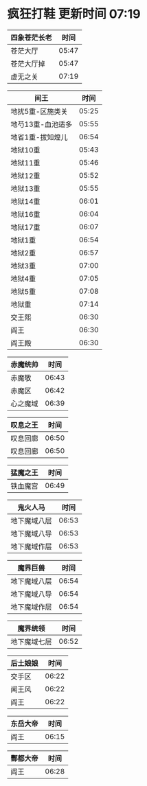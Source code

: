 # 疯狂打鞋 更新时间 07:19

| 四象苍茫长老   | 时间    |
|--------|-------|
| 苍茫大厅 | 05:47 |
| 苍茫大厅掉 | 05:47 |
| 虚无之关 | 07:19 |

| 间王   | 时间    |
|--------|-------|
| 地扰5重-区施类关 | 05:25 |
| 地芍13重-血池适多 | 05:55 |
| 地省1重-拔知煌儿 | 06:54 |
| 地狱10重 | 05:43 |
| 地狱11重 | 05:46 |
| 地狱12重 | 05:52 |
| 地狱13重 | 05:55 |
| 地狱14重 | 06:01 |
| 地狱16重 | 06:04 |
| 地狱17重 | 06:07 |
| 地狱1重 | 06:54 |
| 地狱2重 | 06:57 |
| 地狱3重 | 07:00 |
| 地狱4重 | 07:05 |
| 地狱5重 | 07:08 |
| 地狱重 | 07:14 |
| 交王熙 | 06:30 |
| 阎王 | 06:30 |
| 阎王殿 | 06:30 |

| 赤魔统帅   | 时间    |
|--------|-------|
| 赤魔敬 | 06:43 |
| 赤魔区 | 06:42 |
| 心之魔域 | 06:39 |

| 叹息之王   | 时间    |
|--------|-------|
| 叹息回廓 | 06:50 |
| 叹息回廊 | 06:50 |

| 猛魔之王   | 时间    |
|--------|-------|
| 铁血魔宫 | 06:49 |

| 鬼火人马   | 时间    |
|--------|-------|
| 地下魔域八层 | 06:53 |
| 地下魔域八导 | 06:53 |
| 地下魔域作层 | 06:53 |

| 魔界巨兽   | 时间    |
|--------|-------|
| 地下魔域八层 | 06:54 |
| 地下魔域八导 | 06:54 |
| 地下魔域作层 | 06:54 |

| 魔界统领   | 时间    |
|--------|-------|
| 地下魔域七层 | 06:52 |

| 后土娘娘   | 时间    |
|--------|-------|
| 交手区 | 06:22 |
| 闻王风 | 06:22 |
| 阎王 | 06:22 |

| 东岳大帝   | 时间    |
|--------|-------|
| 阎王 | 06:15 |

| 酆都大帝   | 时间    |
|--------|-------|
| 阎王 | 06:28 |